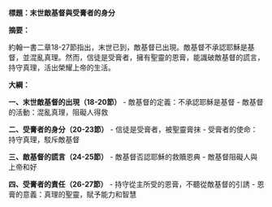 **標題：末世敵基督與受膏者的身分**

**摘要：**

約翰一書二章18-27節指出，末世已到，敵基督已出現。敵基督不承認耶穌是基督，並混亂真理。然而，信徒是受膏者，擁有聖靈的恩膏，能識破敵基督的謊言，持守真理，活出榮耀上帝的生活。

**大綱：**

**一、末世敵基督的出現（18-20節）**
    - 敵基督的定義：不承認耶穌是基督
    - 敵基督的活動：混亂真理，阻礙人得救

**二、受膏者的身分（20-23節）**
    - 信徒是受膏者，被聖靈膏抹
    - 受膏者的使命：持守真理，駁斥敵基督

**三、敵基督的謊言（24-25節）**
    - 敵基督否認耶穌的救贖恩典
    - 敵基督阻礙人與上帝和好

**四、受膏者的責任（26-27節）**
    - 持守從主所受的恩膏，不聽從敵基督的引誘
    - 恩膏的意義：真理的聖靈，賦予能力和智慧